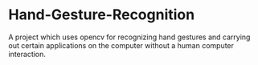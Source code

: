 # Hand-Gesture-Recognition
A project which uses opencv for recognizing hand gestures  and carrying out certain applications on the computer without a human computer interaction.
